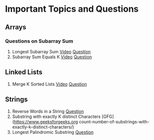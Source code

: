 # Important Topics and Questions

## Arrays
### Questions on Subarray Sum
1. Longest Subarray Sum [Video](https://www.youtube.com/watch?v=frf7qxiN2qU) [Question](https://leetcode.com/problems/maximum-subarray/)
2. Subarray Sum Equals K [Video](https://www.youtube.com/watch?v=xvNwoz-ufXA)  [Question](https://leetcode.com/problems/subarray-sum-equals-k/description/)


## Linked Lists
1. Merge K Sorted Lists  [Video](https://youtu.be/1zktEppsdig?si=bDLjWW4QvA2sb5U9) [Question](https://leetcode.com/problems/merge-k-sorted-lists/description/)




## Strings
1. Reverse Words in a String [Question](https://leetcode.com/problems/reverse-words-in-a-string/description/)
2. Substring with exactly K distinct Characters [GFG](https://www.geeksforgeeks.org count-number-of-substrings-with-exactly-k-distinct-characters/)
3. Longest Palindromic Substring [Question](https://leetcode.com/problems/longest-palindromic-substring/)

